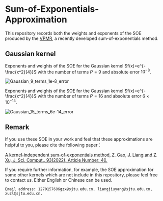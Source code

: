 # Sum-of-Exponentials-Approximation
This repository records both the weights and exponents of the SOE produced by the [VPMR](https://link.springer.com/article/10.1007/s10915-022-01999-1), a recently developed sum-of-exponentials method.

##  Gaussian kernel  ##
Exponents and weights of the SOE for the Gaussian kernel  $f(x)=e^{-\frac{x^2}{4}}$  with the number of terms $P=9$ and absolute error $10^{-8}$.

![Gaussian_9_terms_1e-8_error](https://github.com/LiangJiuyang/Sum-of-Exponentials-Approximation/tree/main/Screenshots/Gaussian_1e8_9term.png) 

Exponents and weights of the SOE for the Gaussian kernel  $f(x)=e^{-\frac{x^2}{4}}$  with the number of terms $P=16$ and absolute error $6\times 10^{-14}$.

![Gaussian_15_terms_6e-14_error](https://github.com/LiangJiuyang/Sum-of-Exponentials-Approximation/tree/main/Screenshots/Gaussian_6e14_15term.png) 

##  Remark  ##
If you use these SOE in your work and feel that these approximations are helpful to you, please cite the following paper：

[A kernel-independent sum-of-exponentials method, Z. Gao, J. Liang and Z. Xu, J. Sci. Comput., 93(2022), Article Number: 40.](https://link.springer.com/article/10.1007/s10915-022-01999-1)

If you require further information, for example, the SOE approximation for some other kernels which are not include in this repository, please feel free to contact us. Either English or Chinese can be used.
```
Email address: 1270157606gzx@sjtu.edu.cn, liangjiuyang@sjtu.edu.cn, xuzl@sjtu.edu.cn.
```

